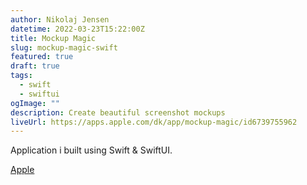 ```yaml
---
author: Nikolaj Jensen
datetime: 2022-03-23T15:22:00Z
title: Mockup Magic
slug: mockup-magic-swift
featured: true
draft: true
tags:
  - swift
  - swiftui
ogImage: ""
description: Create beautiful screenshot mockups
liveUrl: https://apps.apple.com/dk/app/mockup-magic/id6739755962
---
```


Application i built using Swift & SwiftUI.

[Apple](https://apps.apple.com/dk/app/mockup-magic/id6739755962)
